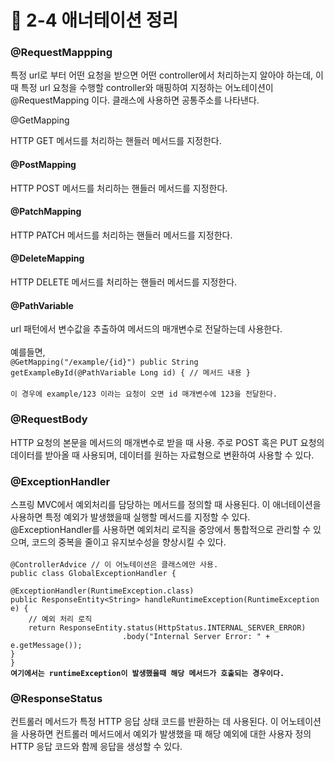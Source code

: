 # 🔸 2-4 애너테이션 정리

### @RequestMappping

특정 url로 부터 어떤 요청을 받으면 어떤 controller에서 처리하는지 알아야 하는데, 이때 특정 url 요청을 수행할 controller와 매핑하여 지정하는 어노테이션이 @RequestMapping 이다. 클래스에 사용하면 공통주소를 나타낸다.

@GetMapping

HTTP GET 메서드를 처리하는 핸들러 메서드를 지정한다.

#### @PostMapping

HTTP POST 메서드를 처리하는 핸들러 메서드를 지정한다.

#### @PatchMapping

HTTP PATCH 메서드를 처리하는 핸들러 메서드를 지정한다.

#### @DeleteMapping

HTTP DELETE 메서드를 처리하는 핸들러 메서드를 지정한다.

#### @PathVariable

url 패턴에서 변수값을 추출하여 메서드의 매개변수로 전달하는데 사용한다. \
\
예를들면, \
`@GetMapping("/example/{id}") public String getExampleById(@PathVariable Long id) { // 메서드 내용 }`\
\
`이 경우에 example/123 이라는 요청이 오면 id 매개변수에 123을 전달한다.`

### @RequestBody

HTTP 요청의 본문을 메서드의 매개변수로 받을 때 사용. 주로 POST 혹은 PUT 요청의 데이터를 받아올 때 사용되며, 데이터를 원하는 자료형으로 변환하여 사용할 수 있다.

### @ExceptionHandler

스프링 MVC에서 예외처리를 담당하는 메서드를 정의할 때 사용된다. 이 애너테이션을 사용하면 특정 예외가 발생했을때 실행할 메서드를 지정할 수 있다. @ExceptionHandler를 사용하면 예외처리 로직을 중앙에서 통합적으로 관리할 수 있으며, 코드의 중복을 줄이고 유지보수성을 향상시킬 수 있다.\
\
`@ControllerAdvice // 이 어노테이션은 클래스에만 사용.`\
`public class GlobalExceptionHandler {`

<pre><code>@ExceptionHandler(RuntimeException.class)
public ResponseEntity&#x3C;String> handleRuntimeException(RuntimeException e) {
    // 예외 처리 로직
    return ResponseEntity.status(HttpStatus.INTERNAL_SERVER_ERROR)
                         .body("Internal Server Error: " + e.getMessage());
}
}
<strong>여기에서는 runtimeException이 발생했을때 해당 메서드가 호출되는 경우이다. 
</strong></code></pre>

### @ResponseStatus

컨트롤러 메서드가 특정 HTTP 응답 상태 코드를 반환하는 데 사용된다. 이 어노테이션을 사용하면 컨트롤러 메서드에서 예외가 발생했을 때 해당 예외에 대한 사용자 정의 HTTP 응답 코드와 함께 응답을 생성할 수 있다.



